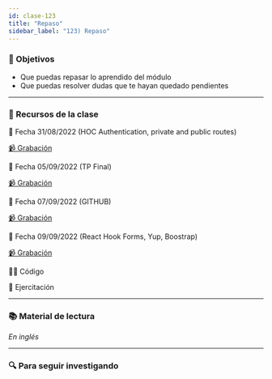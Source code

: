 ```yaml
---
id: clase-123
title: "Repaso"
sidebar_label: "123) Repaso"
---
```


### 🏁 Objetivos

- Que puedas repasar lo aprendido del módulo
- Que puedas resolver dudas que te hayan quedado pendientes

---

### 🚀 Recursos de la clase

📆 Fecha 31/08/2022 (HOC Authentication, private and public routes)

[📹 Grabación](https://us02web.zoom.us/rec/share/zA_pu4yrZafEeGSqzw8Tf8_ZQisVxDM-AHY6HQ8O0eExHFYuwhjYTwmWU-dtN3Wj.TO8uYTh-auWPUDMC?startTime=1661984461000)

📆 Fecha 05/09/2022 (TP Final)

[📹 Grabación](https://us02web.zoom.us/rec/share/fD_Mud9cuEzviKknIh5LRB3zmsRlil7hh6BSY8Xo84fLz2GTLUCu_uapPcFulGe3.KknUsxSeTvBr4HbQ?startTime=1662415614000)

📆 Fecha 07/09/2022 (GITHUB)

[📹 Grabación](https://us02web.zoom.us/rec/share/bj839ROTv4GZiqvT_LOn_wEatb8d2bNSiYzc-dvpyGOV6pzlKhKQ1MMm6ZosFZHh.ndkvhrfhYo0ve4S-?startTime=1662588625000)

📆 Fecha 09/09/2022 (React Hook Forms, Yup, Boostrap)

[📹 Grabación](https://us02web.zoom.us/rec/share/xOeSGvQklBpXBvXVg7FztnmLChkVzPu5ewF1LpDn_VbL8994eVLHaiO-XZTFbQ_i._FNcLrCFyvafuF9C?startTime=1662761556000)

👩‍💻 Código

💪 Ejercitación

---

### 📚 Material de lectura

_En inglés_

---

### 🔍 Para seguir investigando
